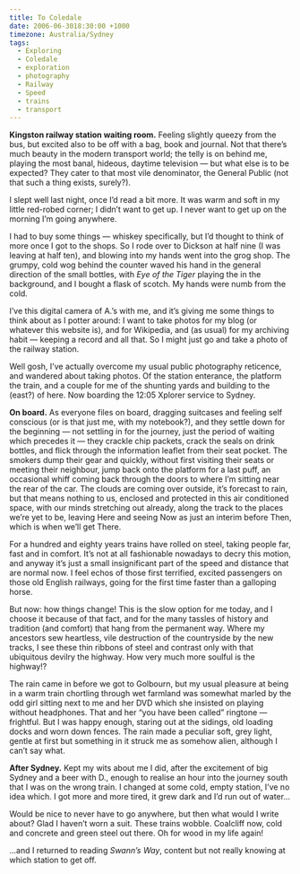 ```yaml
---
title: To Coledale
date: 2006-06-3018:30:00 +1000
timezone: Australia/Sydney
tags:
  - Exploring
  - Coledale
  - exploration
  - photography
  - Railway
  - Speed
  - trains
  - transport
---
```

**Kingston railway station waiting room.** Feeling slightly queezy from the bus, but excited also to be off with a bag, book and journal. Not that there’s much beauty in the modern transport world; the telly is on behind me, playing the most banal, hideous, daytime television — but what else is to be expected? They cater to that most vile denominator, the General Public (not that such a thing exists, surely?).

I slept well last night, once I’d read a bit more. It was warm and soft in my little red-robed corner; I didn’t want to get up. I never want to get up on the morning I’m going anywhere.

I had to buy some things — whiskey specifically, but I’d thought to think of more once I got to the shops. So I rode over to Dickson at half nine (I was leaving at half ten), and blowing into my hands went into the grog shop. The grumpy, cold wog behind the counter waved his hand in the general direction of the small bottles, with _Eye of the Tiger_ playing the in the background, and I bought a flask of scotch. My hands were numb from the cold.

I’ve this digital camera of A.’s with me, and it’s giving me some things to think about as I potter around: I want to take photos for my blog (or whatever this website is), and for Wikipedia, and (as usual) for my archiving habit — keeping a record and all that. So I might just go and take a photo of the railway station.

Well gosh, I’ve actually overcome my usual public photography reticence, and wandered about taking photos. Of the station enterance, the platform the train, and a couple for me of the shunting yards and building to the (east?) of here. Now boarding the 12:05 Xplorer service to Sydney.

**On board.** As everyone files on board, dragging suitcases and feeling self conscious (or is that just me, with my notebook?), and they settle down for the beginning — not settling in for the journey, just the period of waiting which precedes it — they crackle chip packets, crack the seals on drink bottles, and flick through the information leaflet from their seat pocket. The smokers dump their gear and quickly, without first visiting their seats or meeting their neighbour, jump back onto the platform for a last puff, an occasional whiff coming back through the doors to where I’m sitting near the rear of the car. The clouds are coming over outside, it’s forecast to rain, but that means nothing to us, enclosed and protected in this air conditioned space, with our minds stretching out already, along the track to the places we’re yet to be, leaving Here and seeing Now as just an interim before Then, which is when we’ll get There.

For a hundred and eighty years trains have rolled on steel, taking people far, fast and in comfort. It’s not at all fashionable nowadays to decry this motion, and anyway it’s just a small insignificant part of the speed and distance that are normal now. I feel echos of those first terrified, excited passengers on those old English railways, going for the first time faster than a galloping horse.

But now: how things change! This is the slow option for me today, and I choose it because of that fact, and for the many tassles of history and tradition (and comfort) that hang from the permanent way. Where my ancestors sew heartless, vile destruction of the countryside by the new tracks, I see these thin ribbons of steel and contrast only with that ubiquitous devilry the highway. How very much more soulful is the highway!?

The rain came in before we got to Golbourn, but my usual pleasure at being in a warm train chortling through wet farmland was somewhat marled by the odd girl sitting next to me and her DVD which she insisted on playing without headphones. That and her “you have been called” ringtone — frightful. But I was happy enough, staring out at the sidings, old loading docks and worn down fences. The rain made a peculiar soft, grey light, gentle at first but something in it struck me as somehow alien, although I can’t say what.

**After Sydney.** Kept my wits about me I did, after the excitement of big Sydney and a beer with D., enough to realise an hour into the journey south that I was on the wrong train. I changed at some cold, empty station, I’ve no idea which. I got more and more tired, it grew dark and I’d run out of water…

Would be nice to never have to go anywhere, but then what would I write about? Glad I haven’t worn a suit. These trains wobble. Coalcliff now, cold and concrete and green steel out there. Oh for wood in my life again!

...and I returned to reading _Swann’s Way_, content but not really knowing at which station to get off.
